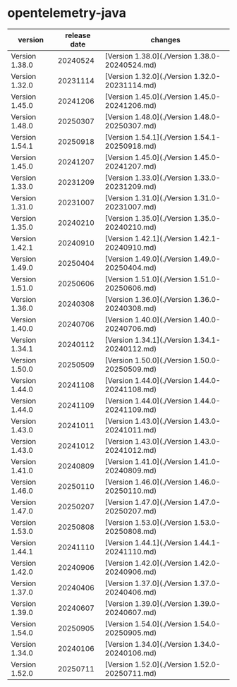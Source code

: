 # opentelemetry-java	


|version|release date|changes|
|---|---|---|
|Version 1.38.0|20240524|[Version 1.38.0](./Version 1.38.0-20240524.md)|
|Version 1.32.0|20231114|[Version 1.32.0](./Version 1.32.0-20231114.md)|
|Version 1.45.0|20241206|[Version 1.45.0](./Version 1.45.0-20241206.md)|
|Version 1.48.0|20250307|[Version 1.48.0](./Version 1.48.0-20250307.md)|
|Version 1.54.1|20250918|[Version 1.54.1](./Version 1.54.1-20250918.md)|
|Version 1.45.0|20241207|[Version 1.45.0](./Version 1.45.0-20241207.md)|
|Version 1.33.0|20231209|[Version 1.33.0](./Version 1.33.0-20231209.md)|
|Version 1.31.0|20231007|[Version 1.31.0](./Version 1.31.0-20231007.md)|
|Version 1.35.0|20240210|[Version 1.35.0](./Version 1.35.0-20240210.md)|
|Version 1.42.1|20240910|[Version 1.42.1](./Version 1.42.1-20240910.md)|
|Version 1.49.0|20250404|[Version 1.49.0](./Version 1.49.0-20250404.md)|
|Version 1.51.0|20250606|[Version 1.51.0](./Version 1.51.0-20250606.md)|
|Version 1.36.0|20240308|[Version 1.36.0](./Version 1.36.0-20240308.md)|
|Version 1.40.0|20240706|[Version 1.40.0](./Version 1.40.0-20240706.md)|
|Version 1.34.1|20240112|[Version 1.34.1](./Version 1.34.1-20240112.md)|
|Version 1.50.0|20250509|[Version 1.50.0](./Version 1.50.0-20250509.md)|
|Version 1.44.0|20241108|[Version 1.44.0](./Version 1.44.0-20241108.md)|
|Version 1.44.0|20241109|[Version 1.44.0](./Version 1.44.0-20241109.md)|
|Version 1.43.0|20241011|[Version 1.43.0](./Version 1.43.0-20241011.md)|
|Version 1.43.0|20241012|[Version 1.43.0](./Version 1.43.0-20241012.md)|
|Version 1.41.0|20240809|[Version 1.41.0](./Version 1.41.0-20240809.md)|
|Version 1.46.0|20250110|[Version 1.46.0](./Version 1.46.0-20250110.md)|
|Version 1.47.0|20250207|[Version 1.47.0](./Version 1.47.0-20250207.md)|
|Version 1.53.0|20250808|[Version 1.53.0](./Version 1.53.0-20250808.md)|
|Version 1.44.1|20241110|[Version 1.44.1](./Version 1.44.1-20241110.md)|
|Version 1.42.0|20240906|[Version 1.42.0](./Version 1.42.0-20240906.md)|
|Version 1.37.0|20240406|[Version 1.37.0](./Version 1.37.0-20240406.md)|
|Version 1.39.0|20240607|[Version 1.39.0](./Version 1.39.0-20240607.md)|
|Version 1.54.0|20250905|[Version 1.54.0](./Version 1.54.0-20250905.md)|
|Version 1.34.0|20240106|[Version 1.34.0](./Version 1.34.0-20240106.md)|
|Version 1.52.0|20250711|[Version 1.52.0](./Version 1.52.0-20250711.md)|
